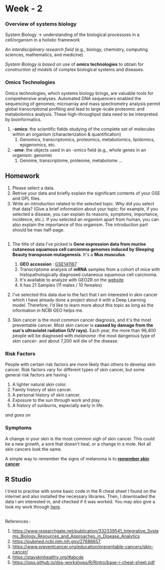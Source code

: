# Week - 2  

### Overview of systems biology
System Biology -> understanding of the biological processses in a cell/organism in a holistic framework

_An interdisciplinary research field_ (e.g., biology, chemistry, computing sciences, mathematics, and medicine)

_System Biology is based on_ use of **omics technologies** to obtain for _construction of models_ of complex biological systems and diseases.

###  Omics Technologies

Omics technologies, which systems biology brings, are valuable tools for comprehensive analyses. Automated DNA sequencers enabled the sequencing of genomes; microarray and mass spectrometry analysis permit global transcriptional profiling and lead to large-scale proteomic and metabolomics analysis. These high-throughput data need to be interpreted by bioinformatics. 

1. -**omics**: the scientific fields studying of the complete set of molecules within an organism (characterization & quantification)
    1. Genomics, transcriptomics, proteomics, metabolomics, lipidomics, epigenomics, etc.
1. -**ome**: the objects used in an -omics field (e.g., whole genes in an organism: genome)
    1. Genome, transcriptome, proteome, metabolome ...

## Homework

1. Please select a data.
1. Retrive your data and briefly explain the significant contents of your GSE and GPL files.
1. Write an introduction related to the selected topic. Why did you select that data? (Give a brief information about your topic: for example, if you selected a disease, you can explain its reasons, symptoms, importance, incidence, etc.). If you selected an organism apart from human, you can also explain the importance of this organism. The introduction part should be max half-page.

##

1. The title of data I've picked is __Gene expression data from murine cutaneous squamous cell carcionma genomes induced by Sleeping Beauty transposon mutagenesis__. It's a **Mus musculus**. 
    1. **GEO accession** : [GSE141167](https://www.ncbi.nlm.nih.gov/geo/query/acc.cgi?acc=GSE141167)
    1.  Transcriptome analysis of **mRNA** samples from a cohort of mice with histopathologically diagnosed cutaneous squamous cell carcinoma.
    1. It's available to analyze with GEO2R on the [website](https://www.ncbi.nlm.nih.gov/geo/query/acc.cgi?acc=GSE141167)
    1. It has 21 Samples (11 males / 10 females)
1. I've selected this data due to the fact that I am interested in skin cancer which I have already done a project about it with a Deep Learning model. Therefore, I'd like to learn more about this topic as long as the information in NCBI GEO helps me.

1. Skin cancer is the most common cancer diagnosis, and it's the most preventable cancer. Most skin cancer is **caused by damage from the sun's ultraviolet radiation (UV rays).** Each year, the more than 96,400 people will be diagnosed with _melanoma_ -the most dangerous type of skin cancer- and about 7,200 will die of the disease.

### Risk Factors
People with certain risk factors are more likely than others to develop skin cancer. Risk factors vary for different types of skin cancer, but some general risk factors are having -
1. A lighter natural skin color.
1. Family history of skin cancer.
1. A personal history of skin cancer.
1. Exposure to the sun through work and play.
1. A history of sunburns, especially early in life.

_and goes on_

### Symptoms
A change in your skin is the most common sigh of skin cancer. This could be a new growth, a sore that doesn't heal, or a change in a mole. Not all skin cancers look the same.

A simple way to remember the signs of melanoma is to [**remember skin cancer**](https://stayskinhealthy.org/#abcde)


## R Studio

I tried to practise with some basic code in the R cheat sheet I found on the internet and also installed the necessary libraries. Then, I downloaded the data I am interested in, and checked if it was worked. You may also give a look my work through [here](Day-6.R).



## 
References :
1. https://www.researchgate.net/publication/332339541_Integrative_Systems_Biology_Resources_and_Approaches_in_Disease_Analytics
2. https://pubmed.ncbi.nlm.nih.gov/27686657
3. https://www.preventcancer.org/education/preventable-cancers/skin-cancer/
4. https://stayskinhealthy.org/#abcde
5. https://iqss.github.io/dss-workshops/R/Rintro/base-r-cheat-sheet.pdf

